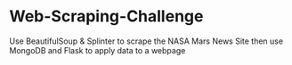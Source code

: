 # Web-Scraping-Challenge
Use BeautifulSoup &amp; Splinter to scrape the NASA Mars News Site then use MongoDB and Flask to apply data to a webpage
